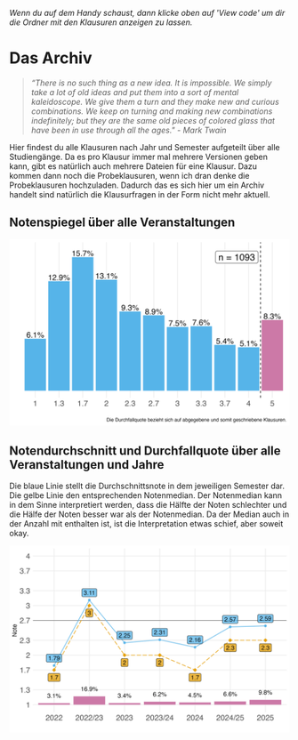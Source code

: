*Wenn du auf dem Handy schaust, dann klicke oben auf 'View code' um dir die Ordner mit den Klausuren anzeigen zu lassen.*

# Das Archiv

> *“There is no such thing as a new idea. It is impossible. We simply take a lot of old ideas and put them into a sort of mental kaleidoscope. We give them a turn and they make new and curious combinations. We keep on turning and making new combinations indefinitely; but they are the same old pieces of colored glass that have been in use through all the ages." - Mark Twain*

Hier findest du alle Klausuren nach Jahr und Semester aufgeteilt über alle Studiengänge. Da es pro Klausur immer mal mehrere Versionen geben kann, gibt es natürlich auch mehrere Dateien für eine Klausur. Dazu kommen dann noch die Probeklausuren, wenn ich dran denke die Probeklausuren hochzuladen. Dadurch das es sich hier um ein Archiv handelt sind natürlich die Klausurfragen in der Form nicht mehr aktuell.

## Notenspiegel über alle Veranstaltungen

![Notenspiegel aller Semester und aller Veranstaltungen.](_docs/density.png)

## Notendurchschnitt und Durchfallquote über alle Veranstaltungen und Jahre

Die blaue Linie stellt die Durchschnittsnote in dem jeweiligen Semester dar. Die gelbe Linie den entsprechenden Notenmedian. Der Notenmedian kann in dem Sinne interpretiert werden, dass die Hälfte der Noten schlechter und die Hälfe der Noten besser war als der Notenmedian. Da der Median auch in der Anzahl mit enthalten ist, ist die Interpretation etwas schief, aber soweit okay.

![Noten und Durchfallquote alle Veranstaltungen über die jeweiligen Semester. Die blaue Linie zeigt die Durchschnittsnote, die gelbe Linie den Median der Noten. Die roten Säulen geben die Durchfallquote des jeweiligen Semesters wieder.](_docs/density_year.jpg)
